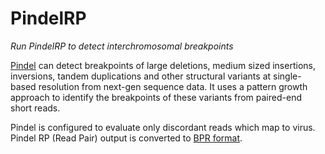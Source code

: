 # PindelRP

*Run PindelRP to detect interchromosomal breakpoints*

[Pindel](https://github.com/genome/pindel) can detect breakpoints of large deletions, medium sized insertions,
inversions, tandem duplications and other structural variants at single-based
resolution from next-gen sequence data. It uses a pattern growth approach to
identify the breakpoints of these variants from paired-end short reads. 


Pindel is configured to evaluate only discordant reads which map to virus.  
Pindel RP (Read Pair) output is converted to [BPR format](../bps-core/doc/FileFormat.md).

